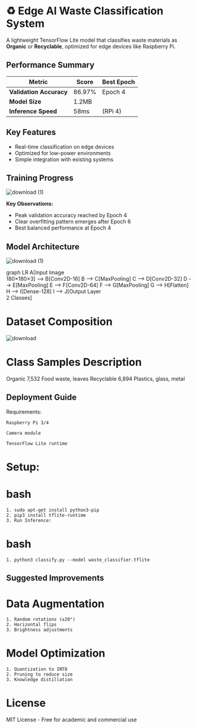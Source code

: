# ♻️ Edge AI Waste Classification System
A lightweight TensorFlow Lite model that classifies waste materials as **Organic** or **Recyclable**, optimized for edge devices like Raspberry Pi.

## Performance Summary
| Metric              | Score  | Best Epoch |
|---------------------|--------|------------|
| **Validation Accuracy** | 86.97% | Epoch 4    |
| **Model Size**       | 1.2MB  |            |
| **Inference Speed**  | 58ms   | (RPi 4)    |

## Key Features
- Real-time classification on edge devices
- Optimized for low-power environments
- Simple integration with existing systems

## Training Progress
![download (1)](https://github.com/user-attachments/assets/3402a92f-bf37-462c-8286-9d0c39996fda)

**Key Observations:**
- Peak validation accuracy reached by Epoch 4
- Clear overfitting pattern emerges after Epoch 6
- Best balanced performance at Epoch 4

## Model Architecture
![download (1)](https://github.com/user-attachments/assets/9e4e62ed-a65e-46fb-b277-c2672cb0d9b3)

graph LR
    A[Input Image<br>180×180×3] --> B[Conv2D-16]
    B --> C[MaxPooling]
    C --> D[Conv2D-32]
    D --> E[MaxPooling]
    E --> F[Conv2D-64]
    F --> G[MaxPooling]
    G --> H[Flatten]
    H --> I[Dense-128]
    I --> J[Output Layer<br>2 Classes]
# Dataset Composition
![download](https://github.com/user-attachments/assets/f5e5ac47-49b1-4290-834b-7595cdac6aa3)
# Class	Samples	Description
Organic	7,532	Food waste, leaves
Recyclable	6,894	Plastics, glass, metal
## Deployment Guide
Requirements:

    Raspberry Pi 3/4
    
    Camera module
    
    TensorFlow Lite runtime

# Setup:

   # bash
    1. sudo apt-get install python3-pip
    2. pip3 install tflite-runtime
    3. Run Inference:
 # bash
    1. python3 classify.py --model waste_classifier.tflite
## Suggested Improvements
# Data Augmentation
    1. Random rotations (±20°)
    2. Horizontal flips
    3. Brightness adjustments
# Model Optimization
    1. Quantization to INT8
    2. Pruning to reduce size
    3. Knowledge distillation

# License
MIT License - Free for academic and commercial use
